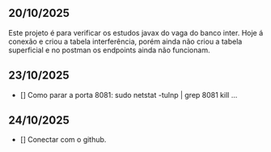 ## 20/10/2025 ##
Este projeto é para verificar os estudos javax do vaga do banco inter.
Hoje á conexão e criou a tabela interferência, porém ainda não criou a tabela superficial e no postman os endpoints ainda não funcionam.

## 23/10/2025
- []    Como parar a porta 8081: sudo netstat -tulnp | grep 8081
        kill ...
## 24/10/2025
- [] Conectar com o github.
